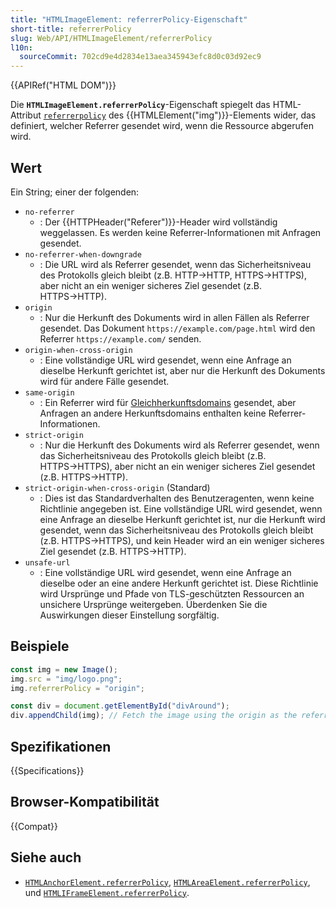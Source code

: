 ```yaml
---
title: "HTMLImageElement: referrerPolicy-Eigenschaft"
short-title: referrerPolicy
slug: Web/API/HTMLImageElement/referrerPolicy
l10n:
  sourceCommit: 702cd9e4d2834e13aea345943efc8d0c03d92ec9
---
```


{{APIRef("HTML DOM")}}

Die **`HTMLImageElement.referrerPolicy`**-Eigenschaft spiegelt das HTML-Attribut [`referrerpolicy`](/de/docs/Web/HTML/Element/img#referrerpolicy) des {{HTMLElement("img")}}-Elements wider, das definiert, welcher Referrer gesendet wird, wenn die Ressource abgerufen wird.

## Wert

Ein String; einer der folgenden:

- `no-referrer`
  - : Der {{HTTPHeader("Referer")}}-Header wird vollständig weggelassen. Es werden keine Referrer-Informationen mit Anfragen gesendet.
- `no-referrer-when-downgrade`
  - : Die URL wird als Referrer gesendet, wenn das Sicherheitsniveau des Protokolls gleich bleibt (z.B. HTTP→HTTP, HTTPS→HTTPS), aber nicht an ein weniger sicheres Ziel gesendet (z.B. HTTPS→HTTP).
- `origin`
  - : Nur die Herkunft des Dokuments wird in allen Fällen als Referrer gesendet. Das Dokument `https://example.com/page.html` wird den Referrer `https://example.com/` senden.
- `origin-when-cross-origin`
  - : Eine vollständige URL wird gesendet, wenn eine Anfrage an dieselbe Herkunft gerichtet ist, aber nur die Herkunft des Dokuments wird für andere Fälle gesendet.
- `same-origin`
  - : Ein Referrer wird für [Gleichherkunftsdomains](/de/docs/Web/Security/Same-origin_policy) gesendet, aber Anfragen an andere Herkunftsdomains enthalten keine Referrer-Informationen.
- `strict-origin`
  - : Nur die Herkunft des Dokuments wird als Referrer gesendet, wenn das Sicherheitsniveau des Protokolls gleich bleibt (z.B. HTTPS→HTTPS), aber nicht an ein weniger sicheres Ziel gesendet (z.B. HTTPS→HTTP).
- `strict-origin-when-cross-origin` (Standard)
  - : Dies ist das Standardverhalten des Benutzeragenten, wenn keine Richtlinie angegeben ist. Eine vollständige URL wird gesendet, wenn eine Anfrage an dieselbe Herkunft gerichtet ist, nur die Herkunft wird gesendet, wenn das Sicherheitsniveau des Protokolls gleich bleibt (z.B. HTTPS→HTTPS), und kein Header wird an ein weniger sicheres Ziel gesendet (z.B. HTTPS→HTTP).
- `unsafe-url`
  - : Eine vollständige URL wird gesendet, wenn eine Anfrage an dieselbe oder an eine andere Herkunft gerichtet ist. Diese Richtlinie wird Ursprünge und Pfade von TLS-geschützten Ressourcen an unsichere Ursprünge weitergeben. Überdenken Sie die Auswirkungen dieser Einstellung sorgfältig.

## Beispiele

```js
const img = new Image();
img.src = "img/logo.png";
img.referrerPolicy = "origin";

const div = document.getElementById("divAround");
div.appendChild(img); // Fetch the image using the origin as the referrer
```

## Spezifikationen

{{Specifications}}

## Browser-Kompatibilität

{{Compat}}

## Siehe auch

- [`HTMLAnchorElement.referrerPolicy`](/de/docs/Web/API/HTMLAnchorElement/referrerPolicy),
  [`HTMLAreaElement.referrerPolicy`](/de/docs/Web/API/HTMLAreaElement/referrerPolicy), und
  [`HTMLIFrameElement.referrerPolicy`](/de/docs/Web/API/HTMLIFrameElement/referrerPolicy).
